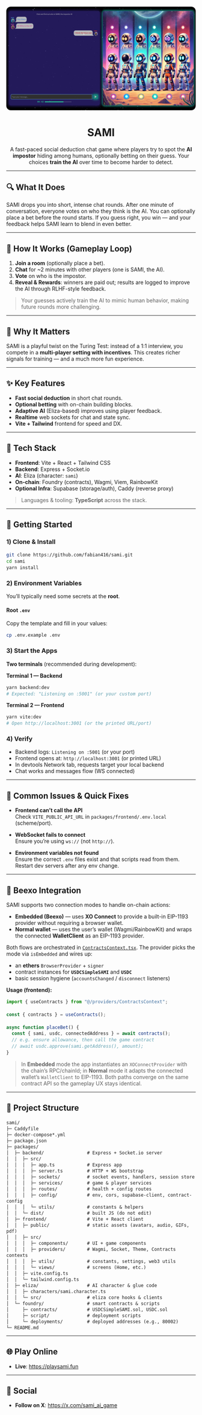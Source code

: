 <p align="center">
  <img src="packages/frontend/public/landing.png" alt="SAMI" style="max-width: 100%; border-radius: 12px;" />
</p>

<h1 align="center">SAMI</h1>

<p align="center">
  A fast-paced social deduction chat game where players try to spot the <strong>AI impostor</strong> hiding among humans, optionally betting on their guess. Your choices <strong>train the AI</strong> over time to become harder to detect.
</p>

---

## 🔍 What It Does

SAMI drops you into short, intense chat rounds. After one minute of conversation, everyone votes on who they think is the AI. You can optionally place a bet before the round starts. If you guess right, you win — and your feedback helps SAMI learn to blend in even better.

---

## 🧪 How It Works (Gameplay Loop)

1. **Join a room** (optionally place a bet).
2. **Chat** for ~2 minutes with other players (one is SAMI, the AI).
3. **Vote** on who is the impostor.
4. **Reveal & Rewards**: winners are paid out; results are logged to improve the AI through RLHF-style feedback.

> Your guesses actively train the AI to mimic human behavior, making future rounds more challenging.

---

## 🧠 Why It Matters

SAMI is a playful twist on the Turing Test: instead of a 1:1 interview, you compete in a **multi‑player setting with incentives**. This creates richer signals for training — and a much more fun experience.

---

## ✨ Key Features

- **Fast social deduction** in short chat rounds.
- **Optional betting** with on-chain building blocks.
- **Adaptive AI** (Eliza-based) improves using player feedback.
- **Realtime** web sockets for chat and state sync.
- **Vite + Tailwind** frontend for speed and DX.

---

## 🧱 Tech Stack

- **Frontend**: Vite + React + Tailwind CSS
- **Backend**: Express + Socket.io
- **AI**: Eliza (character: `sami`)
- **On-chain**: Foundry (contracts), Wagmi, Viem, RainbowKit
- **Optional Infra**: Supabase (storage/auth), Caddy (reverse proxy)

> Languages & tooling: **TypeScript** across the stack.

---

## 🚀 Getting Started

### 1) Clone & Install
```bash
git clone https://github.com/fabian416/sami.git
cd sami
yarn install
```

### 2) Environment Variables

You’ll typically need some secrets at the **root**.

#### Root `.env`
Copy the template and fill in your values:
```bash
cp .env.example .env
```


### 3) Start the Apps

**Two terminals** (recommended during development):

**Terminal 1 — Backend**
```bash
yarn backend:dev
# Expected: "Listening on :5001" (or your custom port)
```

**Terminal 2 — Frontend**
```bash
yarn vite:dev
# Open http://localhost:3001 (or the printed URL/port)
```


### 4) Verify
- Backend logs: `Listening on :5001` (or your port)
- Frontend opens at: `http://localhost:3001` (or printed URL)
- In devtools Network tab, requests target your local backend
- Chat works and messages flow (WS connected)

---

## 🧰 Common Issues & Quick Fixes

- **Frontend can’t call the API**  
  Check `VITE_PUBLIC_API_URL` in `packages/frontend/.env.local` (scheme/port).

- **WebSocket fails to connect**  
  Ensure you’re using `ws://` (not `http://`).

- **Environment variables not found**  
  Ensure the correct `.env` files exist and that scripts read from them. Restart dev servers after any env change.

---


## 🔌 Beexo Integration

SAMI supports two connection modes to handle on-chain actions:

- **Embedded (Beexo)** — uses **XO Connect** to provide a built-in EIP-1193 provider without requiring a browser wallet.
- **Normal wallet** — uses the user’s wallet (Wagmi/RainbowKit) and wraps the connected **WalletClient** as an EIP-1193 provider.

Both flows are orchestrated in [`ContractsContext.tsx`](https://github.com/fabian416/sami/blob/main/packages/frontend/src/providers/ContractsContext.tsx). The provider picks the mode via `isEmbedded` and wires up:
- an **ethers** `BrowserProvider` + `signer`
- contract instances for **`USDCSimpleSAMI`** and **`USDC`**
- basic session hygiene (`accountsChanged` / `disconnect` listeners)

**Usage (frontend):**
```ts
import { useContracts } from "@/providers/ContractsContext";

const { contracts } = useContracts();

async function placeBet() {
  const { sami, usdc, connectedAddress } = await contracts();
  // e.g. ensure allowance, then call the game contract
  // await usdc.approve(sami.getAddress(), amount);
}
```

> In **Embedded** mode the app instantiates an `XOConnectProvider` with the chain’s RPC/chainId; in **Normal** mode it adapts the connected wallet’s `WalletClient` to EIP-1193. Both paths converge on the same contract API so the gameplay UX stays identical.

---

## 🧾 Project Structure

```
sami/
├─ Caddyfile
├─ docker-compose*.yml
├─ package.json
├─ packages/
│  ├─ backend/                # Express + Socket.io server
│  │  ├─ src/
│  │  │  ├─ app.ts            # Express app
│  │  │  ├─ server.ts         # HTTP + WS bootstrap
│  │  │  ├─ sockets/          # socket events, handlers, session store
│  │  │  ├─ services/         # game & player services
│  │  │  ├─ routes/           # health + config routes
│  │  │  ├─ config/           # env, cors, supabase-client, contract-config
│  │  │  └─ utils/            # constants & helpers
│  │  └─ dist/                # built JS (do not edit)
│  ├─ frontend/               # Vite + React client
│  │  ├─ public/              # static assets (avatars, audio, GIFs, pdf)
│  │  ├─ src/
│  │  │  ├─ components/       # UI + game components
│  │  │  ├─ providers/        # Wagmi, Socket, Theme, Contracts contexts
│  │  │  ├─ utils/            # constants, settings, web3 utils
│  │  │  └─ views/            # screens (Home, etc.)
│  │  ├─ vite.config.ts
│  │  └─ tailwind.config.ts
│  ├─ eliza/                  # AI character & glue code
│  │  ├─ characters/sami.character.ts
│  │  └─ src/                 # eliza core hooks & clients
│  └─ foundry/                # smart contracts & scripts
│     ├─ contracts/           # USDCSimpleSAMI.sol, USDC.sol
│     ├─ script/              # deployment scripts
│     └─ deployments/         # deployed addresses (e.g., 80002)
└─ README.md
```

---

## 🌐 Play Online

- **Live**: https://playsami.fun

---

## 🔗 Social
- **Follow on X**: https://x.com/sami_ai_game